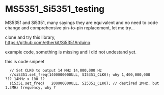 # MS5351_Si5351_testing
MS5351 and Si5351, many sayings they are equivalent and no need to code change and comprehensive pin-to-pin replacement, let me try...


clone and try this library,  
https://github.com/etherkit/Si5351Arduino

example code, something is missing and I did not undestand yet.

this is code snipeet
```
  // Set CLK0 to output 14 MHz 14,000,000 Hz
  //si5351.set_freq(1400000000ULL, SI5351_CLK0); why 1,400,000,000  ??? 14MHz x 100 ??
  si5351.set_freq(   200000000ULL, SI5351_CLK0); // destired 2MHz, but 1.3MHz frequency, why ?
```
